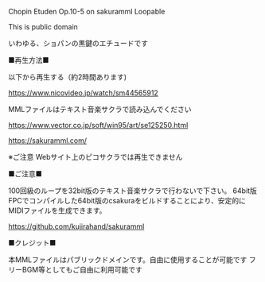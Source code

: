 Chopin Etuden Op.10-5 on sakuramml Loopable

This is public domain

いわゆる、ショパンの黒鍵のエチュードです

■再生方法■

以下から再生する（約2時間あります)

https://www.nicovideo.jp/watch/sm44565912

MMLファイルはテキスト音楽サクラで読み込んでください

https://www.vector.co.jp/soft/win95/art/se125250.html

https://sakuramml.com/

※ご注意 Webサイト上のピコサクラでは再生できません

■ご注意■

100回級のループを32bit版のテキスト音楽サクラで行わないで下さい。
64bit版FPCでコンパイルした64bit版のcsakuraをビルドすることにより、安定的に
MIDIファイルを生成できます。

https://github.com/kujirahand/sakuramml


■クレジット■

本MMLファイルはパブリックドメインです。自由に使用することが可能です
フリーBGM等としてもご自由に利用可能です
